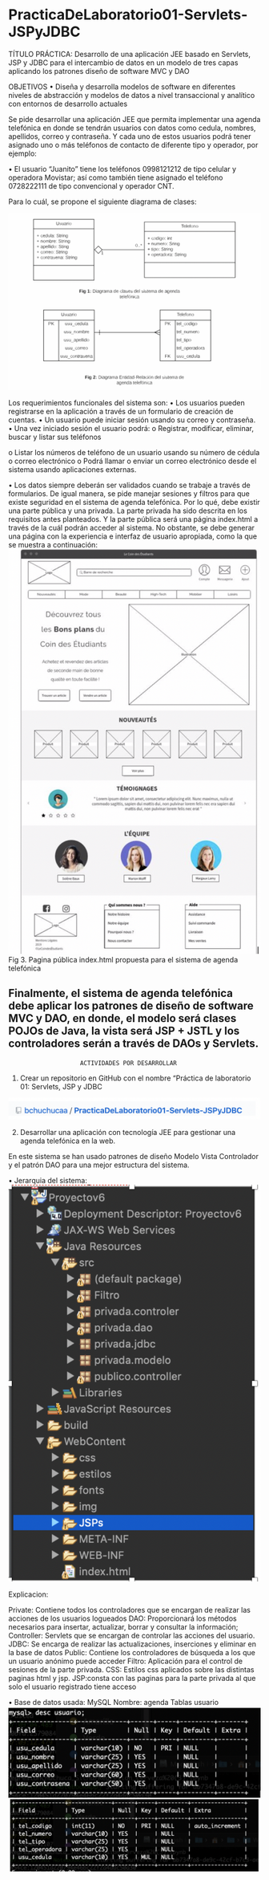 # PracticaDeLaboratorio01-Servlets-JSPyJDBC
TÍTULO PRÁCTICA: Desarrollo de una aplicación JEE basado en Servlets, JSP y JDBC
para el intercambio de datos en un modelo de tres capas aplicando los patrones diseño de software MVC y DAO

OBJETIVOS
•	Diseña y desarrolla modelos de software en diferentes niveles de abstracción y modelos de datos a nivel transaccional y analítico con entornos de desarrollo actuales


Se pide desarrollar una aplicación JEE que permita implementar una agenda telefónica en donde se tendrán usuarios con datos como cedula, nombres, apellidos, correo y contraseña. Y cada uno de estos usuarios podrá tener asignado uno o más teléfonos de contacto de diferente tipo y operador, por ejemplo:

•	El usuario “Juanito” tiene los teléfonos 0998121212 de tipo celular y operadora Movistar; así como también tiene asignado el teléfono 0728222111 de tipo convencional y operador CNT.

Para lo cuál, se propone el siguiente diagrama de clases:


 ![alt text](/images/1.png)
 
 Los requerimientos funcionales del sistema son:
•	Los usuarios pueden registrarse en la aplicación a través de un formulario de creación de cuentas.
•	Un usuario puede iniciar sesión usando su correo y contraseña.
•	Una vez iniciado sesión el usuario podrá:
o	Registrar, modificar, eliminar, buscar y listar sus teléfonos

o	Listar los números de teléfono de un usuario usando su número de cédula o correo electrónico
o	Podrá llamar o enviar un correo electrónico desde el sistema usando aplicaciones externas.

•	Los datos siempre deberán ser validados cuando se trabaje a través de formularios.
De igual manera, se pide manejar sesiones y filtros para que existe seguridad en el sistema de agenda telefónica. Por lo qué, debe existir una parte pública 
y una privada. La parte privada ha sido descrita en los requisitos antes planteados. Y la parte pública será una página index.html a través de la cuál podrán acceder al sistema. No obstante, se debe generar una página con la experiencia e interfaz de usuario apropiada, como la que se muestra a continuación:
 ![alt text](/images/2.png)
 Fig 3. Pagina pública index.html propuesta para el sistema de agenda telefónica
 
 
Finalmente, el sistema de agenda telefónica debe aplicar los patrones de diseño de software MVC y DAO, en donde, el modelo será clases POJOs de Java, la vista será JSP + JSTL y los controladores serán a través de DAOs y Servlets.
-------------------------------------------------------------------------------------------
                        ACTIVIDADES POR DESARROLLAR
1.	Crear un repositorio en GitHub con el nombre “Práctica de laboratorio 01: Servlets, JSP y JDBC

 ![alt text](/images/4.png)

2.	Desarrollar una aplicación con tecnología JEE para gestionar una agenda telefónica en la web.

En este sistema se han usado patrones de diseño Modelo Vista Controlador y el patrón DAO para una mejor estructura del sistema.

•	Jerarquia del sistema:
![alt text](/images/3.png)

Explicacion:

Private: Contiene todos los controladores que se encargan de realizar las acciones de los usuarios logueados
DAO: Proporcionará los métodos necesarios para insertar, actualizar, borrar y consultar la información;
Controller: Servlets que se encargan de controlar las acciones del usuario.
JDBC: Se encarga de realizar las actualizaciones, inserciones y eliminar en la base de datos
Public: Contiene los controladores de búsqueda a los que un usuario anónimo puede acceder
Filtro: Aplicación para el control de sesiones de la parte privada.
CSS: Estilos css aplicados sobre las distintas paginas html y jsp.
JSP:consta con las paginas para la parte privada al que solo el usuario registrado tiene acceso

•	Base de datos usada: MySQL
Nombre: agenda
Tablas usuario
![alt text](/images/5.png)
![alt text](/images/6.png)
